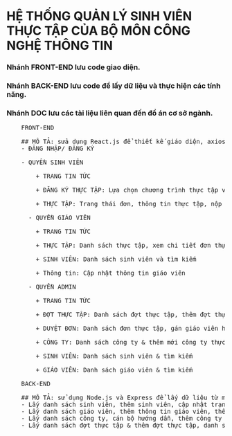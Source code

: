 # HỆ THỐNG QUẢN LÝ SINH VIÊN THỰC TẬP CỦA BỘ MÔN CÔNG NGHỆ THÔNG TIN <br>
### Nhánh FRONT-END lưu code giao diện.
### Nhánh BACK-END lưu code để lấy dữ liệu và thực hiện các tính năng.
### Nhánh DOC lưu các tài liệu liên quan đến đồ án cơ sở ngành.
  <pre>
    FRONT-END <br>
    ## MÔ TẢ: sửa dụng React.js để thiết kế giáo diện, axios để lấy dữ liệu từ monggoDB bằng Node.js và Express
    - ĐĂNG NHẬP/ ĐĂNG KÝ <br>
    - QUYỀN SINH VIÊN <br>
        + TRANG TIN TỨC <br>
        + ĐĂNG KÝ THỰC TẬP: Lựa chọn chương trình thực tập và đăng ký <br>
        + THỰC TẬP: Trang thái đơn, thông tin thực tập, nộp báo cáo tuần & báo cáo tuẩn kết <br>
      - QUYỀN GIÁO VIÊN <br>
        + TRANG TIN TỨC <br>
        + THỰC TẬP: Danh sách thực tập, xem chi tiết đơn thực tập & xem báo  cáo <br>
        + SINH VIÊN: Danh sách sinh viên và tìm kiếm <br>
        + Thông tin: Cập nhật thông tin giáo viên <br>
      - QUYỀN ADMIN<br>
        + TRANG TIN TỨC <br>
        + ĐỢT THỰC TẬP: Danh sách đợt thực tập, thêm đợt thực tập & thêm công việc cho đợt thực tập <br>
        + DUYỆT ĐƠN: Danh sách đơn thực tập, gán giáo viên hướng dẫn & duyệt đơn  <br>
        + CÔNG TY: Danh sách công ty & thêm mới công ty thực tập <br>
        + SINH VIÊN: Danh sách sinh viên & tìm kiếm <br>
        + GIÁO VIÊN: Danh sách giáo viên & tìm kiếm <br>
    BACK-END <br>
    ## MÔ TẢ: sử dụng Node.js và Express để lấy dữ liệu từ monggoDB theo mô hình MVC ( với view là front-end reactjs)
    - Lấy danh sách sinh viên, thêm sinh viên, cập nhật trạng thái sinh viên, danh sách tin tức,danh sách đơn thực tập, thêm thông tin sinh viên, thông tin báo cáo & nộp báo cáo, đăng ký thực tập và thêm thông báo.
    - Lấy danh sách giáo viên, thêm thông tin giáo viên, thêm báo cáo & danh sách tin tức.
    - Lấy danh sách công ty, cán bộ hướng dẫn, thêm công ty & cán bộ, thêm thông báo và tin tức.
    - Lấy danh sách đợt thực tập & thêm đợt thực tập, danh sách công việc và thêm công việc, import công việc bằng file excel.
